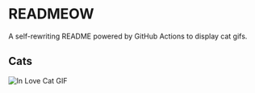 # READMEOW

A self-rewriting README powered by GitHub Actions to display cat gifs.

## Cats

![In Love Cat GIF](https://media4.giphy.com/media/MDJ9IbxxvDUQM/200.gif?cid=9acd02dag9zi2h84cvy1hjmfz9bdq8s048pgu4hi9ry5hoef&ep=v1_gifs_search&rid=200.gif&ct=g)
